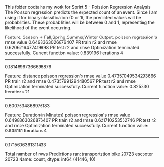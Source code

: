 This folder codtains my work for Sprint 5 - Poission Regreesion Analysis
The Poisson regression predicts the expected count of an event. Since I am  using it for binary classification (0 or 1), the predicted values will be probabilities. These probabilities will be between 0 and 1, representing the likelihood of the event occurring. 

Feature: Season -> Fall,Spring,Summer,Winter
Output:
poisson regression's rmse value
0.6498363026876407
PR train r2 and rmse
0.6206216477419998
PR test r2 and rmse
Optimization terminated successfully.
         Current function value: 0.839196
         Iterations 4

************
0.18146967366696876

Feature: distance
poisson regression's rmse value
0.47357049534293666
PR train r2 and rmse
0.47357991294480567
PR test r2 and rmse
Optimization terminated successfully.
         Current function value: 0.825330
         Iterations 21

************
0.6007634868976183

Feature: Duration(in Minutes)
poisson regression's rmse value
0.6498363026876407
PR train r2 and rmse
0.621710253552746
PR test r2 and rmse
Optimization terminated successfully.
         Current function value: 0.838181
         Iterations 4

************
0.1715606361311433

Total number of rows Predictions ran:
transportation
bike        20723
escooter    20723
Name: count, dtype: int64
(41446, 10)
